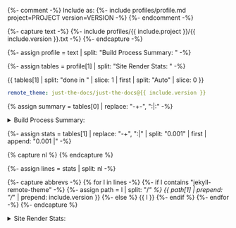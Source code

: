 {%- comment -%}
  Include as: {%- include profiles/profile.md project=PROJECT version=VERSION -%}
{%- endcomment -%}

{%- capture text -%}
{%- include profiles/{{ include.project }}/{{ include.version }}.txt -%}
{%- endcapture -%}

{%- assign profile = text | split: "Build Process Summary: " -%}

{%- assign tables = profile[1] | split: "Site Render Stats: " -%}

{{ tables[1] | split: "done in " | slice: 1 | first | split: "Auto" | slice: 0 }}

```yaml
remote_theme: just-the-docs/just-the-docs@{{ include.version }}
```

{% assign summary = tables[0] | replace: "-+-", ":|:" -%}

<details markdown="block">
  <summary>
    Build Process Summary: 
  </summary>
  {: .text-delta }

{{ summary }}

</details>

{%- assign stats = tables[1] | replace: "-+", ":|" | split: "0.001" | first | append: "0.001 |" -%}

{% capture nl %}
{% endcapture %}

{%- assign lines = stats | split: nl -%}

{%- capture abbrevs -%}
{% for l in lines -%}
{%- if l contains "jekyll-remote-theme" -%}
{%- assign path = l | split: "/_" %}
{{ path[1] | prepend: "/_" | prepend: include.version  }}
{%- else %}
{{ l }}
{%- endif %}
{%- endfor -%}
{%- endcapture %}

<details markdown="block">
  <summary>
    Site Render Stats: 
  </summary>
  {: .text-delta }

{{ abbrevs }}

</details>

